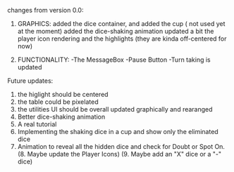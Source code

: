 changes from version 0.0:
1. GRAPHICS:
added the dice container, and added the cup ( not used yet at the moment)
added the dice-shaking animation
updated a bit the player icon rendering and the highlights (they are kinda off-centered for now)

2. FUNCTIONALITY:
-The MessageBox
-Pause Button
-Turn taking is updated

Future updates:
1. the higlight should be centered
2. the table could be pixelated
3. the utilities UI should be overall updated graphically and rearanged
4. Better dice-shaking animation
5. A real tutorial
6. Implementing the shaking dice in a cup and show only the eliminated dice
7. Animation to reveal all the hidden dice and check for Doubt or Spot On.
(8. Maybe update the Player Icons)
(9. Maybe add an "X" dice or a "-" dice)
